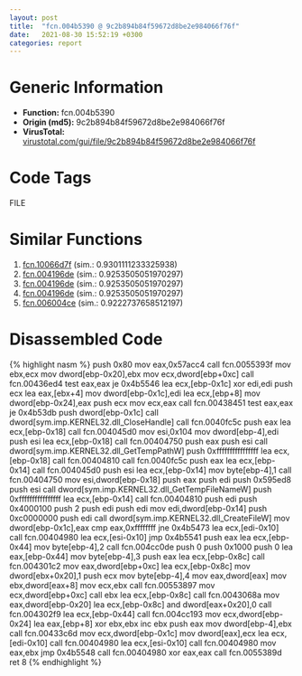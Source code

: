 ```yaml
---
layout: post
title:  "fcn.004b5390 @ 9c2b894b84f59672d8be2e984066f76f"
date:   2021-08-30 15:52:19 +0300
categories: report
---
```


# Generic Information
- **Function:** fcn.004b5390
- **Origin (md5):** 9c2b894b84f59672d8be2e984066f76f
- **VirusTotal:** [virustotal.com/gui/file/9c2b894b84f59672d8be2e984066f76f][virustotal_ref]

# Code Tags
<span class="tag" id="FILE">FILE</span>


# Similar Functions

1. [fcn.10066d7f][similar_1_ref] (sim.: 0.9301111233325938)
2. [fcn.004196de][similar_2_ref] (sim.: 0.9253505051970297)
3. [fcn.004196de][similar_3_ref] (sim.: 0.9253505051970297)
4. [fcn.004196de][similar_4_ref] (sim.: 0.9253505051970297)
5. [fcn.006004ce][similar_5_ref] (sim.: 0.9222737658512197)


# Disassembled Code

{% highlight nasm %}
push 0x80
mov eax,0x57acc4
call fcn.0055393f
mov ebx,ecx
mov dword[ebp-0x20],ebx
mov ecx,dword[ebp+0xc]
call fcn.00436ed4
test eax,eax
je 0x4b5546
lea ecx,[ebp-0x1c]
xor edi,edi
push ecx
lea eax,[ebx+4]
mov dword[ebp-0x1c],edi
lea ecx,[ebp+8]
mov dword[ebp-0x24],eax
push ecx
mov ecx,eax
call fcn.00438451
test eax,eax
je 0x4b53db
push dword[ebp-0x1c]
call dword[sym.imp.KERNEL32.dll_CloseHandle]
call fcn.0040fc5c
push eax
lea ecx,[ebp-0x18]
call fcn.004045d0
mov esi,0x104
mov dword[ebp-4],edi
push esi
lea ecx,[ebp-0x18]
call fcn.00404750
push eax
push esi
call dword[sym.imp.KERNEL32.dll_GetTempPathW]
push 0xffffffffffffffff
lea ecx,[ebp-0x18]
call fcn.00404810
call fcn.0040fc5c
push eax
lea ecx,[ebp-0x14]
call fcn.004045d0
push esi
lea ecx,[ebp-0x14]
mov byte[ebp-4],1
call fcn.00404750
mov esi,dword[ebp-0x18]
push eax
push edi
push 0x595ed8
push esi
call dword[sym.imp.KERNEL32.dll_GetTempFileNameW]
push 0xffffffffffffffff
lea ecx,[ebp-0x14]
call fcn.00404810
push edi
push 0x4000100
push 2
push edi
push edi
mov edi,dword[ebp-0x14]
push 0xc0000000
push edi
call dword[sym.imp.KERNEL32.dll_CreateFileW]
mov dword[ebp-0x1c],eax
cmp eax,0xffffffff
jne 0x4b5473
lea ecx,[edi-0x10]
call fcn.00404980
lea ecx,[esi-0x10]
jmp 0x4b5541
push eax
lea ecx,[ebp-0x44]
mov byte[ebp-4],2
call fcn.004cc0de
push 0
push 0x1000
push 0
lea eax,[ebp-0x44]
mov byte[ebp-4],3
push eax
lea ecx,[ebp-0x8c]
call fcn.004301c2
mov eax,dword[ebp+0xc]
lea ecx,[ebp-0x8c]
mov dword[ebx+0x20],1
push ecx
mov byte[ebp-4],4
mov eax,dword[eax]
mov ebx,dword[eax+8]
mov ecx,ebx
call fcn.00553897
mov ecx,dword[ebp+0xc]
call ebx
lea ecx,[ebp-0x8c]
call fcn.0043068a
mov eax,dword[ebp-0x20]
lea ecx,[ebp-0x8c]
and dword[eax+0x20],0
call fcn.004302f9
lea ecx,[ebp-0x44]
call fcn.004cc193
mov ecx,dword[ebp-0x24]
lea eax,[ebp+8]
xor ebx,ebx
inc ebx
push eax
mov dword[ebp-4],ebx
call fcn.00433c6d
mov ecx,dword[ebp-0x1c]
mov dword[eax],ecx
lea ecx,[edi-0x10]
call fcn.00404980
lea ecx,[esi-0x10]
call fcn.00404980
mov eax,ebx
jmp 0x4b5548
call fcn.00404980
xor eax,eax
call fcn.0055389d
ret 8
{% endhighlight %}


[similar_1_ref]: /report/fcn.10066d7f@e5d49e0823e602f2ee948ac39d32c1eb
[similar_2_ref]: /report/fcn.004196de@152885a790b99953ce23874f0947b7bd
[similar_3_ref]: /report/fcn.004196de@912f1d013a0d6151bc7a7cef6da1b2a0
[similar_4_ref]: /report/fcn.004196de@fb9b7d22bc1c143ac66b0575cbdd088d
[similar_5_ref]: /report/fcn.006004ce@52d540e8e13e0f0bbb8946b2363a382d
[virustotal_ref]: https://www.virustotal.com/gui/file/9c2b894b84f59672d8be2e984066f76f
